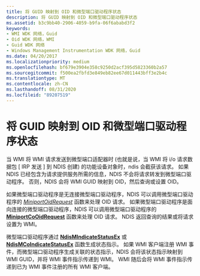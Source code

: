 ```yaml
---
title: 将 GUID 映射到 OID 和微型端口驱动程序状态
description: 将 GUID 映射到 OID 和微型端口驱动程序状态
ms.assetid: b3c9bb40-2906-4059-b9fa-06f6ababd3f2
keywords:
- WMI WDK 网络，Guid
- Oid WDK 网络，WMI
- Guid WDK 网络
- Windows Management Instrumentation WDK 网络，Guid
ms.date: 04/20/2017
ms.localizationpriority: medium
ms.openlocfilehash: bf679e3904e358c9250d2acf395d5823360b2a57
ms.sourcegitcommit: f500ea2fbfd3e849eb82ee67d011443bff3e2b4c
ms.translationtype: MT
ms.contentlocale: zh-CN
ms.lasthandoff: 08/31/2020
ms.locfileid: "89207519"
---
```

# <a name="mapping-of-guids-to-oids-and-miniport-driver-status"></a>将 GUID 映射到 OID 和微型端口驱动程序状态





当 WMI 将 WMI 请求发送到微型端口适配器时 (也就是说，当 WMI 将 i/o 请求数据包 \[ IRP 发送 \] 到 NDIS 创建) 的功能设备对象时，ndis 会截获该请求。 如果 NDIS 已经包含为请求提供服务所需的信息，NDIS 不会将请求转发到微型端口驱动程序。 否则，NDIS 会将 WMI GUID 映射到 OID，然后查询或设置 OID。

如果微型端口驱动程序是无连接微型端口驱动程序，NDIS 可以调用微型端口驱动程序的 [*MiniportOidRequest*](/windows-hardware/drivers/ddi/ndis/nc-ndis-miniport_oid_request) 函数来处理 OID 请求。 如果微型端口驱动程序是面向连接的微型端口驱动程序，NDIS 可以调用微型端口驱动程序的 [**MiniportCoOidRequest**](/windows-hardware/drivers/ddi/ndis/nc-ndis-miniport_co_oid_request) 函数来处理 OID 请求。 NDIS 返回查询的结果或将请求设置为 WMI。

微型端口驱动程序通过 [**NdisMIndicateStatusEx**](/windows-hardware/drivers/ddi/ndis/nf-ndis-ndismindicatestatusex) 或 [**NdisMCoIndicateStatusEx**](/windows-hardware/drivers/ddi/ndis/nf-ndis-ndismcoindicatestatusex) 函数生成状态指示。 如果 WMI 客户端注册 WMI 事件，而微型端口驱动程序生成关联的状态指示，NDIS 会将该状态指示映射到 WMI GUID，并将 WMI 事件指示传递到 WMI。 WMI 随后会将 WMI 事件指示传递到已为 WMI 事件注册的所有 WMI 客户端。

 

